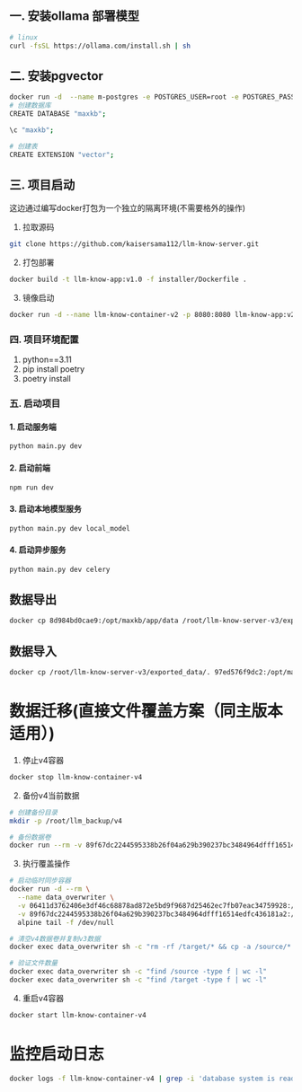 ## 一. 安装ollama 部署模型

```bash
# linux
curl -fsSL https://ollama.com/install.sh | sh
```

## 二. 安装pgvector

```bash
docker run -d  --name m-postgres -e POSTGRES_USER=root -e POSTGRES_PASSWORD=123456 -p 5433:5432 ankane/pgvector:latest
# 创建数据库
CREATE DATABASE "maxkb";  

\c "maxkb";

# 创建表
CREATE EXTENSION "vector";

```

## 三. 项目启动

这边通过编写docker打包为一个独立的隔离环境(不需要格外的操作)

1. 拉取源码

```bash
git clone https://github.com/kaisersama112/llm-know-server.git
```

2. 打包部署

```bash
docker build -t llm-know-app:v1.0 -f installer/Dockerfile .
```

3. 镜像启动

```bash
docker run -d --name llm-know-container-v2 -p 8080:8080 llm-know-app:v2.0 
```

### 四. 项目环境配置

1. python==3.11
2. pip install poetry
3. poetry install

### 五. 启动项目

#### 1. 启动服务端

```bash
python main.py dev
```

#### 2. 启动前端

```bash
npm run dev
```

#### 3. 启动本地模型服务

```bash
python main.py dev local_model
```

#### 4. 启动异步服务

```bash
python main.py dev celery
```

## 数据导出

```bash
docker cp 8d984bd0cae9:/opt/maxkb/app/data /root/llm-know-server-v3/exported_data
```

## 数据导入

```bash
docker cp /root/llm-know-server-v3/exported_data/. 97ed576f9dc2:/opt/maxkb/app/data/
```

# 数据迁移(直接文件覆盖方案（同主版本适用）)

1. 停止v4容器

```bash
docker stop llm-know-container-v4
```

2. 备份v4当前数据

```bash
# 创建备份目录
mkdir -p /root/llm_backup/v4

# 备份数据卷
docker run --rm -v 89f67dc2244595338b26f04a629b390237bc3484964dfff16514edfc436181a2:/data -v /root/llm_backup/v4:/backup alpine tar czf /backup/v4_data_$(date +%Y%m%d).tar.gz -C /data .

```

3. 执行覆盖操作

```bash
# 启动临时同步容器
docker run -d --rm \
  --name data_overwriter \
  -v 06411d3762406e3df46c68878ad872e5bd9f9687d25462ec7fb07eac34759928:/source \
  -v 89f67dc2244595338b26f04a629b390237bc3484964dfff16514edfc436181a2:/target \
  alpine tail -f /dev/null

# 清空v4数据卷并复制v3数据
docker exec data_overwriter sh -c "rm -rf /target/* && cp -a /source/* /target/"

# 验证文件数量
docker exec data_overwriter sh -c "find /source -type f | wc -l"
docker exec data_overwriter sh -c "find /target -type f | wc -l"
```

4. 重启v4容器

```bash
docker start llm-know-container-v4
```

# 监控启动日志

```bash
docker logs -f llm-know-container-v4 | grep -i 'database system is ready'
```
